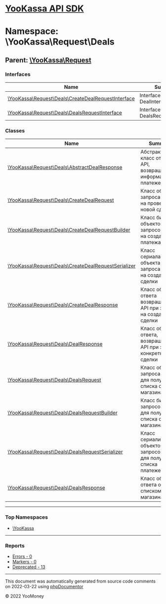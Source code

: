 # [YooKassa API SDK](../home.md)

# Namespace: \YooKassa\Request\Deals

## Parent: [\YooKassa\Request](../namespaces/yookassa-request.md)

### Interfaces

| Name | Summary |
| ---- | ------- |
| [\YooKassa\Request\Deals\CreateDealRequestInterface](../classes/YooKassa-Request-Deals-CreateDealRequestInterface.md) | Interface DealInterface |
| [\YooKassa\Request\Deals\DealsRequestInterface](../classes/YooKassa-Request-Deals-DealsRequestInterface.md) | Interface DealsRequestInterface |

### Classes

| Name | Summary |
| ---- | ------- |
| [\YooKassa\Request\Deals\AbstractDealResponse](../classes/YooKassa-Request-Deals-AbstractDealResponse.md) | Абстрактный класс ответа от API, возвращающего информацию о платеже |
| [\YooKassa\Request\Deals\CreateDealRequest](../classes/YooKassa-Request-Deals-CreateDealRequest.md) | Класс объекта запроса к API на проведение новой сделки |
| [\YooKassa\Request\Deals\CreateDealRequestBuilder](../classes/YooKassa-Request-Deals-CreateDealRequestBuilder.md) | Класс билдера объектов запросов к API на создание платежа |
| [\YooKassa\Request\Deals\CreateDealRequestSerializer](../classes/YooKassa-Request-Deals-CreateDealRequestSerializer.md) | Класс сериалайзера объекта запроса к API на создание сделки |
| [\YooKassa\Request\Deals\CreateDealResponse](../classes/YooKassa-Request-Deals-CreateDealResponse.md) | Класс объекта ответа возвращаемого API при запросе на создание сделки |
| [\YooKassa\Request\Deals\DealResponse](../classes/YooKassa-Request-Deals-DealResponse.md) | Класс объекта ответа, возвращаемого API при запросе конкретной сделки |
| [\YooKassa\Request\Deals\DealsRequest](../classes/YooKassa-Request-Deals-DealsRequest.md) | Класс объекта запроса к API для получения списка сделок магазина |
| [\YooKassa\Request\Deals\DealsRequestBuilder](../classes/YooKassa-Request-Deals-DealsRequestBuilder.md) | Класс билдера запросов к API для получения списка сделок магазина |
| [\YooKassa\Request\Deals\DealsRequestSerializer](../classes/YooKassa-Request-Deals-DealsRequestSerializer.md) | Класс сериализатора объектов запросов к API для получения списка платежей |
| [\YooKassa\Request\Deals\DealsResponse](../classes/YooKassa-Request-Deals-DealsResponse.md) | Класс объекта ответа от API со списком сделок магазина |

---

### Top Namespaces

* [\YooKassa](../namespaces/yookassa.md)

---

### Reports
* [Errors - 0](../reports/errors.md)
* [Markers - 0](../reports/markers.md)
* [Deprecated - 13](../reports/deprecated.md)

---

This document was automatically generated from source code comments on 2022-03-22 using [phpDocumentor](http://www.phpdoc.org/)

&copy; 2022 YooMoney